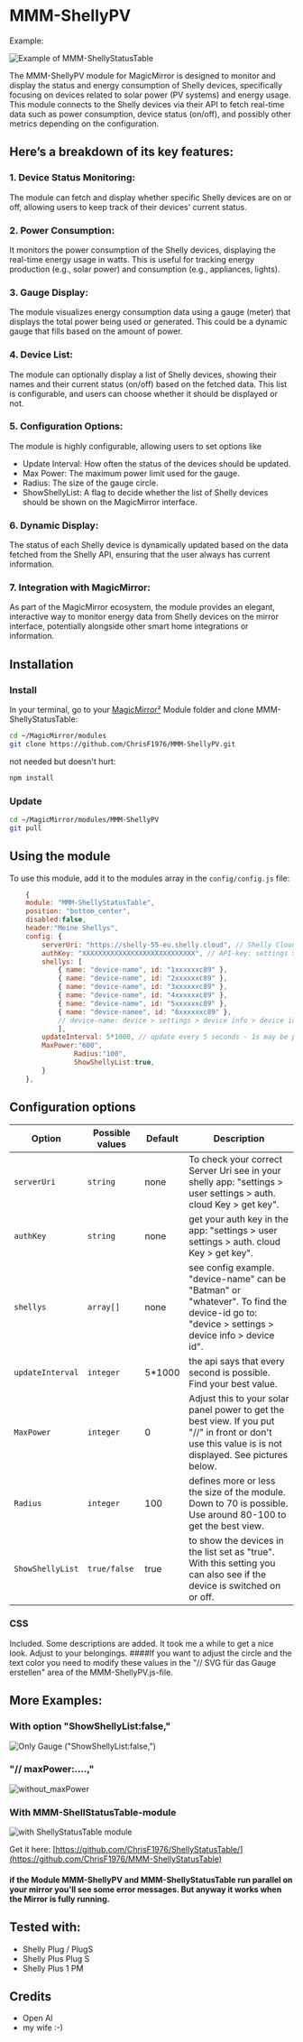# MMM-ShellyPV

Example:

![Example of MMM-ShellyStatusTable](./example_1.png)

The MMM-ShellyPV module for MagicMirror is designed to monitor and display the status and energy consumption of Shelly devices, specifically focusing on devices related to solar power (PV systems) and energy usage. This module connects to the Shelly devices via their API to fetch real-time data such as power consumption, device status (on/off), and possibly other metrics depending on the configuration.

## Here’s a breakdown of its key features:

### 1. Device Status Monitoring:
The module can fetch and display whether specific Shelly devices are on or off, allowing users to keep track of their devices' current status.

### 2. Power Consumption:
It monitors the power consumption of the Shelly devices, displaying the real-time energy usage in watts. This is useful for tracking energy production (e.g., solar power) and consumption (e.g., appliances, lights).

### 3. Gauge Display:
The module visualizes energy consumption data using a gauge (meter) that displays the total power being used or generated. This could be a dynamic gauge that fills based on the amount of power.

### 4. Device List:
The module can optionally display a list of Shelly devices, showing their names and their current status (on/off) based on the fetched data. This list is configurable, and users can choose whether it should be displayed or not.

### 5. Configuration Options:
The module is highly configurable, allowing users to set options like
- Update Interval: How often the status of the devices should be updated.
- Max Power: The maximum power limit used for the gauge.
- Radius: The size of the gauge circle.
- ShowShellyList: A flag to decide whether the list of Shelly devices should be shown on the MagicMirror interface.

### 6. Dynamic Display:
The status of each Shelly device is dynamically updated based on the data fetched from the Shelly API, ensuring that the user always has current information.

### 7. Integration with MagicMirror:
As part of the MagicMirror ecosystem, the module provides an elegant, interactive way to monitor energy data from Shelly devices on the mirror interface, potentially alongside other smart home integrations or information.

## Installation

### Install

In your terminal, go to your [MagicMirror²][mm] Module folder and clone MMM-ShellyStatusTable:

```bash
cd ~/MagicMirror/modules
git clone https://github.com/ChrisF1976/MMM-ShellyPV.git
```

not needed but doesn't hurt: 
```bash
npm install
```

### Update

```bash
cd ~/MagicMirror/modules/MMM-ShellyPV
git pull
```

## Using the module

To use this module, add it to the modules array in the `config/config.js` file:

```js
	{
	module: "MMM-ShellyStatusTable",
	position: "bottom_center",
	disabled:false,
	header:"Meine Shellys",
	config: {
		serverUri: "https://shelly-55-eu.shelly.cloud", // Shelly Cloud-API Server
		authKey: "XXXXXXXXXXXXXXXXXXXXXXXXXXXX", // API-key: settings > user settings > auth. cloud Key > get key
		shellys: [
			{ name: "device-name", id: "1xxxxxxc89" },
			{ name: "device-name", id: "2xxxxxxc89" },
			{ name: "device-name", id: "3xxxxxxc89" },
			{ name: "device-name", id: "4xxxxxxc89" },
			{ name: "device-name", id: "5xxxxxxc89" },
			{ name: "device-namee", id: "6xxxxxxc89" },
			// device-name: device > settings > device info > device id
			],
		updateInterval: 5*1000, // update every 5 seconds - 1s may be possible, but I did't try
		MaxPower:"600",
                Radius:"100",
                ShowShellyList:true,
		}
	},
```

## Configuration options

Option|Possible values|Default|Description
------|------|------|-----------
`serverUri`|`string`|none|To check your correct Server Uri see in your shelly app: "settings > user settings > auth. cloud Key > get key".
`authKey`|`string`|none|get your auth key in the app: "settings > user settings > auth. cloud Key > get key".
`shellys`|`array[]`|none|see config example. "device-name" can be "Batman" or "whatever". To find the device-id go to: "device > settings > device info > device id".
`updateInterval`|`integer`|5*1000|the api says that every second is possible. Find your best value.
`MaxPower`|`integer`|0|Adjust this to your solar panel power to get the best view. If you put "//" in front or don't use this value is is not displayed. See pictures below. 
`Radius`|`integer`|100|defines more or less the size of the module. Down to 70 is possible. Use around 80-100 to get the best view.
`ShowShellyList`|`true/false`|true|to show the devices in the list set as "true". With this setting you can also see if the device is switched on or off.


### CSS
Included. Some descriptions are added. It took me a while to get a nice look. Adjust to your belongings.
####If you want to adjust the circle and the text color you need to modify these values in the "// SVG für das Gauge erstellen" area of the MMM-ShellyPV.js-file.

## More Examples:

### With option "ShowShellyList:false,"
![Only Gauge ("ShowShellyList:false,")](./only_gauge.png)

### "// maxPower:....,"
![without_maxPower](./without_maxPower.png)

### With MMM-ShellStatusTable-module

![with ShellyStatusTable module](./with_Table.png)

Get it here:
[https://github.com/ChrisF1976/ShellyStatusTable/](https://github.com/ChrisF1976/MMM-ShellyStatusTable)

#### if the Module MMM-ShellyPV and MMM-ShellyStatusTable run parallel on your mirror you'll see some error messages. But anyway it works when the Mirror is fully running.


## Tested with:
 - Shelly Plug / PlugS
 - Shelly Plus Plug S
 - Shelly Plus 1 PM 

## Credits
- Open AI
- my wife :-)

[mm]: https://github.com/MagicMirrorOrg/MagicMirror
